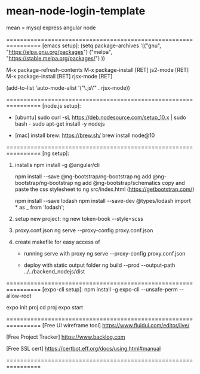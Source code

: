 # mean-node-login-template
mean = mysql express angular node

================================================================
[emacs setup]:
(setq package-archives '(("gnu", "https://elpa.gnu.org/packages")
                        ("melpa", "https://stable.melpa.org/packages/")
                        ))

M-x package-refresh-contents
M-x package-install [RET] js2-mode [RET]
M-x package-install [RET] rjsx-mode [RET]

(add-to-list 'auto-mode-alist '("\\.js\\'" . rjsx-mode))



================================================================
[node.js setup]:
 - [ubuntu]
   sudo curl -sL https://deb.nodesource.com/setup_10.x | sudo bash -
   sudo apt-get install -y nodejs

 - [mac]
   install brew: https://brew.sh/
   brew install node@10

================================================================
[ng setup]:
  1) installs
     npm install -g @angular/cli

     npm install --save @ng-bootstrap/ng-bootstrap
     ng add @ng-bootstrap/ng-bootstrap
     ng add @ng-bootstrap/schematics
     copy and paste the css stylesheet<link> to ng src/index.html (https://getbootstrap.com/)

     npm install --save lodash
     npm install --save-dev @types/lodash
     import * as _ from 'lodash';
 
  2) setup new project:
     ng new token-book --style=scss

  3) proxy.conf.json
     ng serve --proxy-config proxy.conf.json

  4) create makefile for easy access of
     - running serve with proxy
       ng serve --proxy-config proxy.conf.json
       
     - deploy with static output folder
       ng build --prod --output-path ../../backend_nodejs/dist


================================================================
[expo-cli setup]:
npm install -g expo-cli --unsafe-perm --allow-root

expo init proj
cd proj
expo start


================================================================
[Free UI wireframe tool]
https://www.fluidui.com/editor/live/


[Free Project Tracker]
https://www.backlog.com

[Free SSL cert]
https://certbot.eff.org/docs/using.html#manual

================================================================